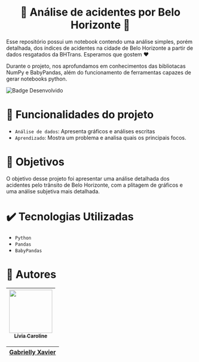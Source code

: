 <h1 align="center"> 🌇 Análise de acidentes por Belo Horizonte 🌇</h1>

 
 <p>Esse repositório possui um notebook contendo uma análise simples, porém detalhada, dos índices de acidentes na cidade de Belo Horizonte a partir de dados resgatados da BHTrans. Esperamos que gostem ❤️</p>
 <p>Durante o projeto, nos aprofundamos em conhecimentos das bibliotacas NumPy e BabyPandas, além do funcionamento de ferramentas capazes de gerar notebooks python.</p>
 
 
 ![Badge Desenvolvido](https://img.shields.io/badge/STATUS-Finalizado-green)


 # :hammer: Funcionalidades do projeto

- `Análise de dados`: Apresenta gráficos e análises escritas
- `Aprendizado`: Mostra um problema e analisa quais os principais focos.

# :eyes: Objetivos

O objetivo desse projeto foi apresentar uma análise detalhada dos acidentes pelo trânsito de Belo Horizonte, com a plitagem de gráficos e uma análise subjetiva mais detalhada.


# :heavy_check_mark: Tecnologias Utilizadas

- `Python`
- `Pandas`
- `BabyPandas`

# :woman: Autores

| [<img src="https://i.imgur.com/OO9DSbF.jpg" width=115><br><sub>Lívia Caroline</sub>](https://github.com/livinha11) |
| :---: |

| [Gabrielly Xavier](https://github.com/gabyxsantos) |
| :---: |
